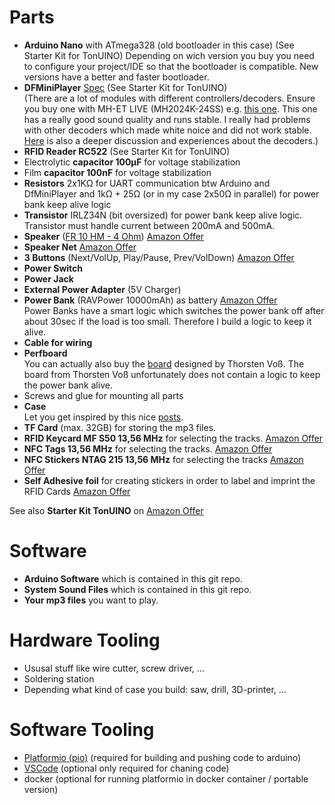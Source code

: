 # Parts
* **Arduino Nano** with ATmega328 (old bootloader in this case) (See Starter Kit for TonUINO)
  Depending on wich version you buy you need to configure your project/IDE so that the bootloader is compatible. New versions have a better and faster bootloader. 
* **DFMiniPlayer** [Spec](https://wiki.dfrobot.com/DFPlayer_Mini_SKU_DFR0299#target_1) (See Starter Kit for TonUINO) <br />
  (There are a lot of modules with different controllers/decoders. Ensure you buy one with MH-ET LIVE (MH2024K-24SS) e.g. [this one](https://www.ebay.de/itm/Arduino-WeMos-MP3-Player-Decoder-Modul-Card-Reader-MH2024K-DFPlayer-UART-3-3-5V/283613104099?hash=item4208a887e3:g:7P8AAOSw6-Nde04L). This one has a really good sound quality and runs stable. I really had problems with other decoders which made white noice and did not work stable. [Here](http://discourse.voss.earth/t/dfplayer-verschiedene-versionen/681/13) is also a deeper discussion and experiences about the decoders.)
* **RFID Reader RC522** (See Starter Kit for TonUINO)
* Electrolytic **capacitor 100µF** for voltage stabilization
* Film **capacitor 100nF** for voltage stabilization
* **Resistors** 2x1KΩ for UART communication btw Arduino and DfMiniPlayer and 1kΩ + 25Ω (or in my case 2x50Ω in parallel) for power bank keep alive logic
* **Transistor** IRLZ34N (bit oversized) for power bank keep alive logic. Transistor must handle current between 200mA and 500mA.
* **Speaker** ([FR 10 HM - 4 Ohm](https://www.visaton.de/de/produkte/chassiszubehoer/breitband-systeme/fr-10-hm-4-ohm)) [Amazon Offer](https://www.amazon.de/Visaton-schwarz-Lautsprecher-22000-Hz-kabelgebunden/dp/B003A63NLE/ref=sr_1_3?__mk_de_DE=%C3%85M%C3%85%C5%BD%C3%95%C3%91&keywords=tonuino&qid=1571168322&sr=8-3)
* **Speaker Net** [Amazon Offer](https://www.amazon.de/tomzz-Audio-2800-000-Lautsprecher-Kunststoffring/dp/B00OM0AXI8/ref=sr_1_2?__mk_de_DE=%C3%85M%C3%85%C5%BD%C3%95%C3%91&keywords=10cm+lautsprecher+abdeckung&qid=1571859417&sr=8-2)
* **3 Buttons** (Next/VolUp, Play/Pause, Prev/VolDown) [Amazon Offer](https://www.amazon.de/gp/product/B076SK1HMM/ref=ppx_yo_dt_b_asin_title_o03_s00?ie=UTF8&psc=1)
* **Power Switch**
* **Power Jack**
* **External Power Adapter** (5V Charger)
* **Power Bank** (RAVPower 10000mAh) as battery [Amazon Offer](https://www.amazon.de/gp/product/B075ZNG92W/ref=ppx_yo_dt_b_asin_title_o02_s00?ie=UTF8&psc=1) <br />
  Power Banks have a smart logic which switches the power bank off after about 30sec if the load is too small. Therefore I build a logic to keep it alive.
* **Cable for wiring**
* **Perfboard** <br />
  You can actually also buy the [board](https://discourse.voss.earth/t/neue-platine-version-1-51/63) designed by Thorsten Voß. The board from Thorsten Voß unfortunately does not contain a logic to keep the power bank alive.
* Screws and glue for mounting all parts
* **Case** <br />
  Let you get inspired by this nice [posts](https://discourse.voss.earth/t/tonuino-gehaeuse-galerie/786).
* **TF Card** (max. 32GB) for storing the mp3 files.
* **RFID Keycard MF S50 13,56 MHz** for selecting the tracks. [Amazon Offer](https://www.amazon.de/gp/product/B07TVJPTM7/ref=ppx_yo_dt_b_asin_title_o00_s00?ie=UTF8&psc=1)
* **NFC Tags 13,56 MHz** for selecting the tracks. [Amazon Offer](https://www.amazon.de/gp/product/B077JTT3NQ/ref=ppx_yo_dt_b_asin_title_o01_s00?ie=UTF8&psc=1)
* **NFC Stickers NTAG 215 13,56 MHz** for selecting the tracks [Amazon Offer](https://www.amazon.de/gp/product/B06Y1BLLD4/ref=ppx_yo_dt_b_asin_title_o00_s00?ie=UTF8&psc=1)
* **Self Adhesive foil** for creating stickers in order to label and imprint the RFID Cards [Amazon Offer](https://www.amazon.de/gp/product/B0070WNLB6/ref=ppx_yo_dt_b_search_asin_image)

See also **Starter Kit TonUINO** on [Amazon Offer](https://www.amazon.de/AZDelivery-TonUINO-Arduino-Player-Karten/dp/B07JLBGYQ6/ref=sxin_5_ac_d_rm?__mk_de_DE=%C3%85M%C3%85%C5%BD%C3%95%C3%91&ac_md=0-0-dG9udWlubw%3D%3D-ac_d_rm&keywords=tonuino&pd_rd_i=B07JLBGYQ6&pd_rd_r=3e28fc6e-1ba6-410d-b2b4-171652f702df&pd_rd_w=IqVSC&pd_rd_wg=WVzju&pf_rd_p=1307f5d7-7a93-4246-82b9-71e02e065a30&pf_rd_r=866KF5YW2B88GGM4TGM5&psc=1&qid=1571168562)

# Software
* **Arduino Software** which is contained in this git repo.
* **System Sound Files** which is contained in this git repo.
* **Your mp3 files** you want to play.

# Hardware Tooling
* Ususal stuff like wire cutter, screw driver, ...
* Soldering station
* Depending what kind of case you build: saw, drill, 3D-printer, ...

# Software Tooling
* [Platformio (pio)](https://docs.platformio.org/en/latest/ide/vscode.html) (required for building and pushing code to arduino)
* [VSCode](https://code.visualstudio.com/) (optional only required for chaning code) 
* docker (optional for running platformio in docker container / portable version)

